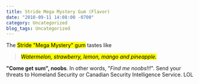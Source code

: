 ```yaml
---
title: Stride Mega Mystery Gum (Flavor)
date: "2010-09-11 14:08:00 -0700"
category: Uncategorized
blog_tags: Uncategorized
---
```

The <mark>Stride "Mega Mystery" gum</mark> tastes like

> <mark>*Watermelon, strawberry, lemon, mango and pineapple.*</mark>

**"Come get sum", noobs**. In other words, "_Find me noobs!!!_". Send your threats to Homeland Security or Canadian Security Intelligence Service. LOL
